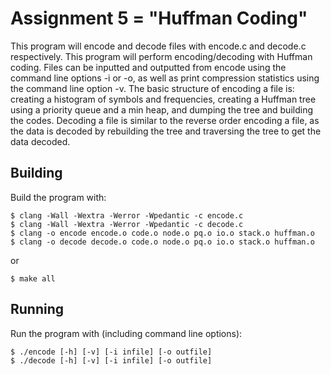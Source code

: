 # Assignment 5 = "Huffman Coding"

This program will encode and decode files with encode.c and decode.c respectively. This program will perform encoding/decoding with Huffman coding. Files can be inputted and outputted from encode using the command line options -i or -o, as well as print compression statistics using the command line option -v. The basic structure of encoding a file is: creating a histogram of symbols and frequencies, creating a Huffman tree using a priority queue and a min heap, and dumping the tree and building the codes. Decoding a file is similar to the reverse order encoding a file, as the data is decoded by rebuilding the tree and traversing the tree to get the data decoded.

## Building

Build the program with:

```
$ clang -Wall -Wextra -Werror -Wpedantic -c encode.c
$ clang -Wall -Wextra -Werror -Wpedantic -c decode.c
$ clang -o encode encode.o code.o node.o pq.o io.o stack.o huffman.o
$ clang -o decode decode.o code.o node.o pq.o io.o stack.o huffman.o
```
or

```
$ make all
```

## Running

Run the program with (including command line options):

```
$ ./encode [-h] [-v] [-i infile] [-o outfile]
$ ./decode [-h] [-v] [-i infile] [-o outfile]
```



